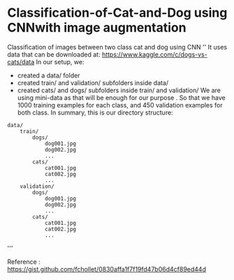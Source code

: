 # Classification-of-Cat-and-Dog using CNNwith image augmentation
Classification of  images between two class cat and dog  using CNN
''
It uses data that can be downloaded at:
https://www.kaggle.com/c/dogs-vs-cats/data
In our setup, we:
- created a data/ folder
- created train/ and validation/ subfolders inside data/
- created cats/ and dogs/ subfolders inside train/ and validation/
We are using mini-data  as that will be enough for our purpose .
So that we have 1000 training examples for each class, and 450 validation examples for both class.
In summary, this is our directory structure:
```
data/
    train/
        dogs/
            dog001.jpg
            dog002.jpg
            ...
        cats/
            cat001.jpg
            cat002.jpg
            ...
    validation/
        dogs/
            dog001.jpg
            dog002.jpg
            ...
        cats/
            cat001.jpg
            cat002.jpg
            ...
```
'''




Reference : https://gist.github.com/fchollet/0830affa1f7f19fd47b06d4cf89ed44d
